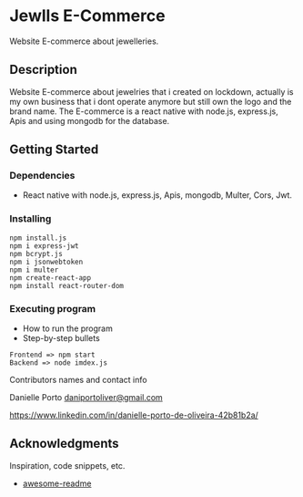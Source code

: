 # Jewlls E-Commerce

Website E-commerce about jewelleries.

## Description

Website E-commerce about jewelries that i created on lockdown, actually is my own business that i dont operate anymore but still own the logo and the brand name. The E-commerce is a react native with node.js, express.js, Apis and using mongodb for the database. 

## Getting Started

### Dependencies

* React native with node.js, express.js, Apis, mongodb, Multer, Cors, Jwt.

### Installing

```
npm install.js
npm i express-jwt
npm bcrypt.js
npm i jsonwebtoken
npm i multer
npm create-react-app
npm install react-router-dom
```

### Executing program

* How to run the program
* Step-by-step bullets
```
Frontend => npm start
Backend => node imdex.js
```

Contributors names and contact info

Danielle Porto
daniportoliver@gmail.com

https://www.linkedin.com/in/danielle-porto-de-oliveira-42b81b2a/


## Acknowledgments

Inspiration, code snippets, etc.
* [awesome-readme](https://github.com/matiassingers/awesome-readme)
